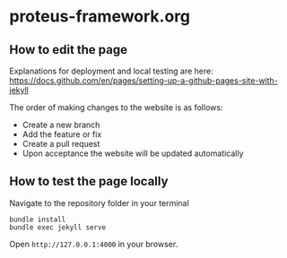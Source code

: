 # proteus-framework.org

## How to edit the page

Explanations for deployment and local testing are here:
https://docs.github.com/en/pages/setting-up-a-github-pages-site-with-jekyll

The order of making changes to the website is as follows:
- Create a new branch
- Add the feature or fix
- Create a pull request
- Upon acceptance the website will be updated automatically

## How to test the page locally

Navigate to the repository folder in your terminal
```
bundle install
bundle exec jekyll serve
````
Open `http://127.0.0.1:4000` in your browser.


